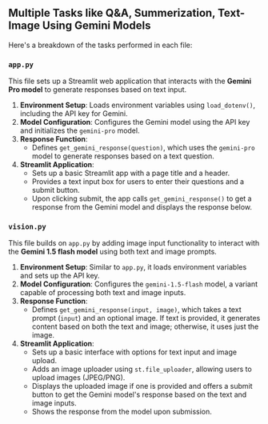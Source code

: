 ## Multiple Tasks like Q&A, Summerization, Text-Image Using Gemini Models

Here's a breakdown of the tasks performed in each file:

### `app.py`
This file sets up a Streamlit web application that interacts with the **Gemini Pro model** to generate responses based on text input.

1. **Environment Setup**: Loads environment variables using `load_dotenv()`, including the API key for Gemini.
2. **Model Configuration**: Configures the Gemini model using the API key and initializes the `gemini-pro` model.
3. **Response Function**:
   - Defines `get_gemini_response(question)`, which uses the `gemini-pro` model to generate responses based on a text question.
4. **Streamlit Application**:
   - Sets up a basic Streamlit app with a page title and a header.
   - Provides a text input box for users to enter their questions and a submit button.
   - Upon clicking submit, the app calls `get_gemini_response()` to get a response from the Gemini model and displays the response below.

### `vision.py`
This file builds on `app.py` by adding image input functionality to interact with the **Gemini 1.5 flash model** using both text and image prompts.

1. **Environment Setup**: Similar to `app.py`, it loads environment variables and sets up the API key.
2. **Model Configuration**: Configures the `gemini-1.5-flash` model, a variant capable of processing both text and image inputs.
3. **Response Function**:
   - Defines `get_gemini_response(input, image)`, which takes a text prompt (`input`) and an optional image. If text is provided, it generates content based on both the text and image; otherwise, it uses just the image.
4. **Streamlit Application**:
   - Sets up a basic interface with options for text input and image upload.
   - Adds an image uploader using `st.file_uploader`, allowing users to upload images (JPEG/PNG).
   - Displays the uploaded image if one is provided and offers a submit button to get the Gemini model's response based on the text and image inputs.
   - Shows the response from the model upon submission.
